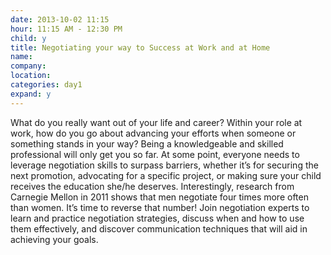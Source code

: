 ```yaml
---
date: 2013-10-02 11:15
hour: 11:15 AM - 12:30 PM
child: y
title: Negotiating your way to Success at Work and at Home
name:
company:
location: 
categories: day1
expand: y
---
```

What do you really want out of your life and career? Within your role at work, how do you go about advancing your efforts when someone or something stands in your way? Being a knowledgeable and skilled professional will only get you so far. At some point, everyone needs to leverage negotiation skills to surpass barriers, whether it’s for securing the next promotion, advocating for a specific project, or making sure your child receives the education she/he deserves. Interestingly, research from Carnegie Mellon in 2011 shows that men negotiate four times more often than women. It’s time to reverse that number! Join negotiation experts to learn and practice negotiation strategies, discuss when and how to use them effectively, and discover communication techniques that will aid in achieving your goals.